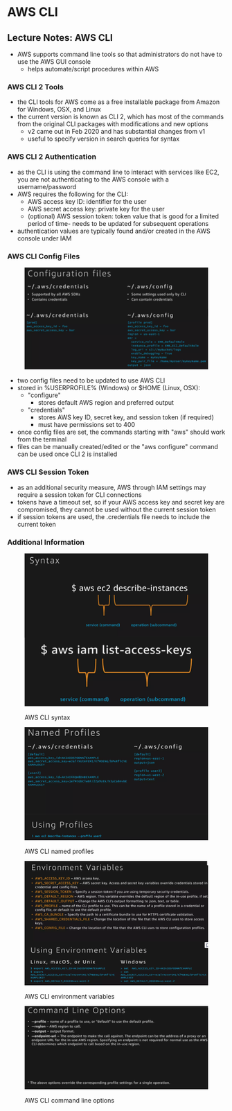 # AWS CLI

## Lecture Notes: AWS CLI

* AWS supports command line tools so that administrators do not have to use the AWS GUI console
  * helps automate/script procedures within AWS

### AWS CLI 2 Tools

* the CLI tools for AWS come as a free installable package from Amazon for Windows, OSX, and Linux
* the current version is known as CLI 2, which has most of the commands from the original CLI packages with modifications and new options
  * v2 came out in Feb 2020 and has substantial changes from v1
  * useful to specify version in search queries for syntax

### AWS CLI 2 Authentication

* as the CLI is using the command line to interact with services like EC2, you are not authenticating to the AWS console with a username/password
* AWS requires the following for the CLI:
  * AWS access key ID: identifier for the user
  * AWS secret access key: private key for the user
  * (optional) AWS session token: token value that is good for a limited period of time- needs to be updated for subsequent operations
* authentication values are typically found and/or created in the AWS console under IAM

### AWS CLI Config Files

<figure><img src=".gitbook/assets/{6A1BC8C2-7550-4441-AF97-B0133F2676C3}.png" alt=""><figcaption></figcaption></figure>

* two config files need to be updated to use AWS CLI
* stored in %USERPROFILE% (Windows) or $HOME (Linux, OSX):
  * "configure"
    * stores default AWS region and preferred output
  * "credentials"
    * stores AWS key ID, secret key, and session token (if required)
    * must have permissions set to 400
* once config files are set, the commands starting with "aws" should work from the terminal
* files can be manually created/edited or the "aws configure" command can be used once CLI 2 is installed

### AWS CLI Session Token

* as an additional security measure, AWS through IAM settings may require a session token for CLI connections
* tokens have a timeout set, so if your AWS access key and secret key are compromised, they cannot be used without the current session token
* if session tokens are used, the .credentials file needs to include the current token

### Additional Information

<figure><img src=".gitbook/assets/{5CC57224-0988-40BD-B196-B0A45B2F9A10}.png" alt=""><figcaption><p>AWS CLI syntax</p></figcaption></figure>

<figure><img src=".gitbook/assets/{18CD766D-63DF-4116-B2C1-5195878149F5}.png" alt=""><figcaption><p>AWS CLI named profiles</p></figcaption></figure>

<figure><img src=".gitbook/assets/{29F7D546-83D6-4D03-BDDC-4877A281DA31}.png" alt=""><figcaption><p>AWS CLI environment variables</p></figcaption></figure>

<figure><img src=".gitbook/assets/{F29BC407-1005-4B31-A46F-9F2DA7AB6BF3}.png" alt=""><figcaption><p>AWS CLI command line options</p></figcaption></figure>
